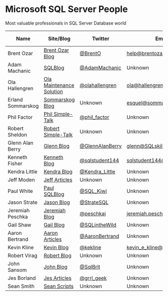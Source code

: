 # Microsoft SQL Server People
Most valuable professionals in SQL Server Database world

| Name              | Site/Blog                  | Twitter           | Email                      | MVP Count | MVP page         |
|-------------------|----------------------------|-------------------|----------------------------|----------:|------------------|
| Brent Ozar        | [Brent Ozar Blog]          | [@BrentO]         | help@brentozar.com         | 7         | [Ozar MVP]       |
| Adam Machanic     | [SQLBlog]                  | [@AdamMachanic]   | Unknown                    | 12        | [Machanic MVP]   |
| Ola Hallengren    | [Ola Maintenance Solution] | [@olahallengren]  | ola@hallengren.com         | 3         | [Hallengren MVP] |
| Erland Sommarskog | [Sommarskog Blog]          | Unknown           | esquel@sommarskog.se       | 13        | [Sommarskog MVP] |
| Phil Factor       | [Phil Simple-Talk]         | [@phil_factor]    | Unknown                    | -         | -                |
| Robert Sheldon    | [Robert Simple-Talk]       | Unknown           | Unknown                    | -         | -                |
| Glenn Alan Berry  | [Glenn Blog]               | [@GlennAlanBerry] | glenn@SQLskills.com        | 9         | [Berry MVP]      |
| Kenneth Fisher    | [Kenneth Blog]             | [@sqlstudent144]  | sqlstudent144@gmail.com    | -         | -                |
| Kendra Little     | [Kendra Blog]              | [@Kendra_Little]  | Unknown                    | 4         | [Little MVP]     |
| Jeff Moden        | [Jeff Articles]            | Unknown           | Unknown                    | 8         | [Moden MVP]      |
| Paul White        | [Paul SQLBlog]             | [@SQL_Kiwi]       | Unknown                    | 5         | [White MVP]      |
| Jason Strate      | [Jason Blog]               | [@StrateSQL]      | Unknown                    | 7         | [Strate MVP]     |
| Jeremiah Peschka  | [Jeremiah Blog]            | [@peschkaj]       | jeremiah.peschka@gmail.com | 5         | [Peschka MVP]    |
| Gail Shaw         | [Gail Blog]                | [@SQLintheWild]   | Unknown                    | 8         | [Shaw MVP]       |
| Aaron Bertrand    | [Aaron Articles]           | [@AaronBertrand]  | Unknown                    | 19        | [Bertrand MVP]   |
| Kevin Kline       | [Kevin Blog]               | [@kekline]        | kevin_e_kline@yahoo.com    | 13        | [Kline MVP]      |
| Robert Virag      | [Robert Blog]              | Unknown           | Unknown                    | -         | -                |
| John Sansom       | [John Blog]                | [@SqlBrit]        | Unknown                    | -         | -                |
| Jes Borland       | [Jes Articles]             | [@grrl_geek]      | Unknown                    | 4         | [Borland MVP]    |
| Sean Smith        | [Sean Scripts]             | Unknown           | Unknown                    | -         | -                |


[Brent Ozar Blog]:http://www.brentozar.com/
[SQLBlog]:http://sqlblog.com
[Ola Maintenance Solution]:https://ola.hallengren.com/
[Sommarskog Blog]:http://www.sommarskog.se/
[Phil Simple-Talk]:https://www.simple-talk.com/author/phil-factor/
[Robert Simple-Talk]:https://www.simple-talk.com/author/robert-sheldon/
[Glenn Blog]:https://sqlserverperformance.wordpress.com/
[Kenneth Blog]:http://sqlstudies.com/
[Kendra Blog]:http://www.littlekendra.com/
[Jeff Articles]:http://www.sqlservercentral.com/Authors/Articles/Jeff_Moden/80567/
[Paul SQLBlog]:http://sqlblog.com/blogs/paul_white/
[Jason Blog]:http://www.jasonstrate.com/
[Jeremiah Blog]:http://facility9.com/
[Gail Blog]:http://sqlinthewild.co.za
[Aaron Articles]:http://sqlperformance.com/author/abertrand
[Kevin Blog]:http://kevinekline.com/
[Robert Blog]:http://www.sqlapprentice.net/
[John Blog]:http://www.johnsansom.com/
[Jes Articles]:http://blogs.lessthandot.com/index.php/author/grrlgeek/
[Sean Scripts]:http://www.sqlservercentral.com/Authors/Scripts/Sean_Smith/776614/

[@BrentO]:https://twitter.com/BrentO
[@AdamMachanic]:https://twitter.com/AdamMachanic
[@olahallengren]:https://twitter.com/olahallengren
[@phil_factor]:https://twitter.com/phil_factor
[@GlennAlanBerry]:https://twitter.com/GlennAlanBerry
[@sqlstudent144]:https://twitter.com/sqlstudent144
[@Kendra_Little]:https://twitter.com/Kendra_Little
[@SQL_Kiwi]:https://twitter.com/SQL_Kiwi
[@StrateSQL]:https://twitter.com/StrateSQL
[@peschkaj]:https://twitter.com/peschkaj
[@SQLintheWild]:https://twitter.com/SQLintheWild
[@AaronBertrand]:https://twitter.com/AaronBertrand
[@kekline]:https://twitter.com/kekline
[@SqlBrit]:https://twitter.com/SqlBrit
[@grrl_geek]:https://twitter.com/grrl_geek

[Ozar MVP]:https://mvp.microsoft.com/en-us/PublicProfile/4025575?fullName=Brent%20%20Ozar
[Machanic MVP]:https://mvp.microsoft.com/en-us/PublicProfile/10761?fullName=Adam%20%20Machanic
[Hallengren MVP]:https://mvp.microsoft.com/en-us/PublicProfile/5000459?fullName=Ola%20%20Hallengren
[Sommarskog MVP]:https://mvp.microsoft.com/en-us/PublicProfile/5440?fullName=erland%20sommarskog
[Berry MVP]:https://mvp.microsoft.com/en-us/PublicProfile/4000600?fullName=Glenn%20Alan%20Berry
[Little MVP]:https://mvp.microsoft.com/en-us/PublicProfile/4039606?fullName=Kendra%20%20Little
[Moden MVP]:https://mvp.microsoft.com/en-us/PublicProfile/4020758?fullName=jeff%20moden
[White MVP]:https://mvp.microsoft.com/en-us/PublicProfile/4032572?fullName=Paul%20%20White
[Strate MVP]:https://mvp.microsoft.com/en-us/PublicProfile/4025370?fullName=Jason%20%20Strate
[Peschka MVP]:https://mvp.microsoft.com/en-us/PublicProfile/4025617?fullName=Jeremiah%20%20Peschka
[Shaw MVP]:https://mvp.microsoft.com/en-us/PublicProfile/4020752?fullName=gail%20shaw
[Bertrand MVP]:https://mvp.microsoft.com/en-us/PublicProfile/8140?fullName=Aaron%20%20Bertrand
[Kline MVP]:https://mvp.microsoft.com/en-us/PublicProfile/9508?fullName=Kevin%20E%20Kline
[Borland MVP]:https://mvp.microsoft.com/en-us/PublicProfile/4039609?fullName=Jes%20%20Borland
